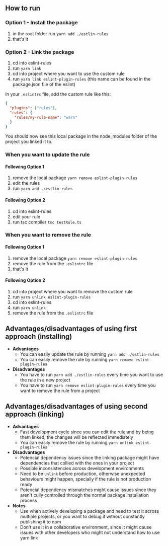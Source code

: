 ## How to run

### Option 1 - Install the package
1. in the root folder run `yarn add ./estlin-rules`
2. that's it

### Option 2 - Link the package
1. cd into eslint-rules
2. run `yarn link`
3. cd into project where you want to use the custom rule
4. run `yarn link eslint-plugin-rules` (this name can be found in the package.json file of the eslint)

In your `.eslintrc` file, add the custom rule like this:

```json
{
  "plugins": ["rules"],
  "rules": {
    "rules/my-rule-name": "warn"
  }
}
```

You should now see this local package in the node_modules folder of the project you linked it to.

### When you want to update the rule

#### Following Option 1
1. remove the local package `yarn remove eslint-plugin-rules`
2. edit the rules
3. run `yarn add ./estlin-rules`

#### Following Option 2
1. cd into eslint-rules
2. edit your rule
3. run tsc compiler `tsc testRule.ts`

### When you want to remove the rule

#### Following Option 1
1. remove the local package `yarn remove eslint-plugin-rules`
2. remove the rule from the `.eslintrc` file
3. that's it

#### Following Option 2
1. cd into project where you want to remove the custom rule
2. run `yarn unlink eslint-plugin-rules`
3. cd into eslint-rules
4. run `yarn unlink`
5. remove the rule from the `.eslintrc` file


## Advantages/disadvantages of using first approach (installing)
- **Advantages**
  - You can easily update the rule by running `yarn add ./estlin-rules`
  - You can easily remove the rule by running `yarn remove eslint-plugin-rules`
- **Disadvantages**
  - You have to run `yarn add ./estlin-rules` every time you want to use the rule in a new project
  - You have to run `yarn remove eslint-plugin-rules` every time you want to remove the rule from a project

## Advantages/disadvantages of using second approach (linking)
- **Advantages**
  - Fast development cycle since you can edit the rule and by being them linked, the changes will be reflected immediately
  - You can easily remove the rule by running `yarn unlink eslint-plugin-rules`
- **Disadvantages**
  - Potencial dependency issues since the linking package might have dependencies that collied with the ones in your project
  - Possible inconsistencies across development environments
  - Need to be `unlink` before production, otherwise unexpected behaviours might happen, specially if the rule is not production ready
  - Potencial dependency mismatches might cause issues since they aren't cully controlled through the normal package installation process
- **Notes**
  - Use when actively developing a package and need to test it across multiple projects, or you want to debug it without constantly publishing it to npm
  - Don't use it in a collaborative environment, since it might cause issues with other developers who might not understand how to use yarn link